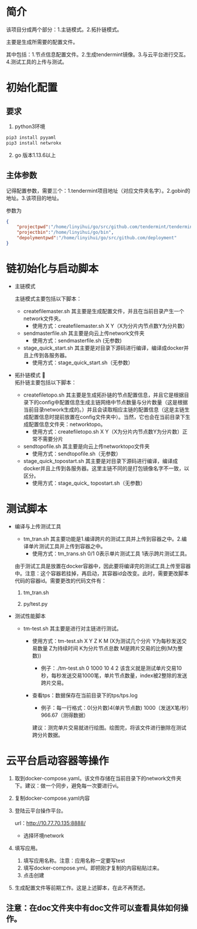 # 简介
该项目分成两个部分：1.主链模式。2.拓扑链模式。

主要是生成所需要的配置文件。

其中包括：1.节点信息配置文件。2.生成tendermint镜像。3.与云平台进行交互。4.测试工具的上传与测试。
# 初始化配置
## 要求
1. python3环境
```python
pip3 install pyyaml
pip3 install netwrokx
```
2. go 版本1.13.6以上


## 主体参数
记得配置参数，需要三个：1.tendermint项目地址（对应文件夹名字）。2.gobin的地址。3.该项目的地址。

参数为
```json
{
    "projectpwd":"/home/linyihui/go/src/github.com/tendermint/tendermint",
    "projectbin":"/home/linyihui/go/bin",
    "depolymentpwd":"/home/linyihui/go/src/github.com/deployment"
}
```

# 链初始化与启动脚本
- 主链模式
    
    主链模式主要包括以下脚本：
    - createfilemaster.sh 其主要是生成配置文件，并且在当前目录产生一个network文件夹。
        - 使用方式：createfilemaster.sh X Y（X为分片内节点数Y为分片数）
    - sendmasterfile.sh 其主要是向云上传network文件夹
        - 使用方式：sendmasterfile.sh (无参数)
    - stage_quick_start.sh 其主要是对目录下源码进行编译，编译成docker并且上传到各服务器。
        - 使用方式：stage_quick_start.sh（无参数）

- 拓扑链模式
   
    拓扑链主要包括以下脚本：
    - createfiletopo.sh 其主要是生成拓扑链的节点配置信息，并且它是根据目录下的config中配置信息生成主链网络中节点数量与分片数量（这是根据当前目录network生成的。）并且会读取相应主链的配置信息（这是主链生成配置信息时提前放置在config文件夹中）。当然，它也会在当前目录下生成配置信息文件夹：networktopo。
        - 使用方式：createfiletopo.sh X Y（X为分片内节点数Y为分片数）正常不需要分片
    - sendtopofile.sh 其主要是向云上传networktopo文件夹
        - 使用方式：sendtopofile.sh（无参数）
    - stage_quick_topostart.sh 其主要是对目录下源码进行编译，编译成docker并且上传到各服务器。这里主链不同的是打包镜像名字不一致，以区分。
        - 使用方式：stage_quick_ topostart.sh（无参数）
# 测试脚本

- 编译与上传测试工具 
    - tm_tran.sh 其主要功能是1.编译跨片的测试工具并上传到容器之中。2.编译单片测试工具并上传到容器之中。
        - 使用方式：tm_trans.sh 0/1 0表示单片测试工具 1表示跨片测试工具。

    由于测试工具是放置在docker容器中，因此要将编译完的测试工具上传至容器中。注意：这个容器若挂掉，再启动，其容器id会改变。此时，需要更改脚本代码的容器id。需要更改的代码文件有：
    
    1. tm_tran.sh

    2. py/test.py

- 测试性能脚本
    - tm-test.sh 其主要是进行对主链进行测试。

        - 使用方式：tm-test.sh X Y Z K M (X为测试几个分片 Y为每秒发送交易数量 Z为持续时间 K为分片节点总数 M是跨片交易的比例(M为整数))
            - 例子：./tm-test.sh 0 1000 10 4 2 该含义就是测试单片交易10秒，每秒发送交易1000笔，单片节点数量，index被2整除的发送跨片交易。
        - 查看tps：数据保存在当前目录下的tps/tps.log
             - 例子：每一行格式：0(分片数)4(单片节点数) 1000（发送X笔/秒）966.67（测得数据）
           
            建议：测完单片交易就进行绘图。绘图完，将该文件进行删除在测试跨分片数据。

# 云平台启动容器等操作

1. 取到docker-compose.yaml。该文件存储在当前目录下的network文件夹下。建议：做一个同步，避免每一次要进行vi。

2. 复制docker-compose.yaml内容

3. 登陆云平台操作平台。
    
    url：http://10.77.70.135:8888/

    - 选择环境network
4. 填写应用。
    1. 填写应用名称。注意：应用名称一定要写test
    2. 填写docker-compose.yml。即把刚才复制的内容粘贴过来。
    3. 点击创建
5. 生成配置文件等前期工作。这是上述脚本，在此不再赘述。

注意：在doc文件夹中有doc文件可以查看具体如何操作。
-